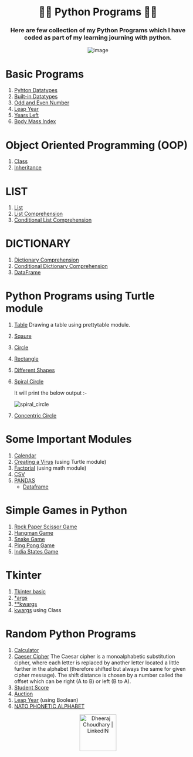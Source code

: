 <div align="center">
   
# 👨‍💻 Python Programs 👨‍💻 
### Here are few collection of my **Python Programs** which I have coded as part of my learning journing with python.

![image](https://user-images.githubusercontent.com/88716270/197342817-90025acc-f343-4830-a5d5-a0ac6935331d.png)
   
</div>

# Basic Programs
1. [Pyhton Datatypes](Programs/datatypes.py)
2. [Built-in Datatypes](Programs/function.py)
3. [Odd and Even Number](Programs/odd_or_even.py)
4. [Leap Year](Programs/leap_year.py)
5. [Years Left](Programs/Life_in_days_weeks_months.py)
6. [Body Mass Index](Programs/Body_Mass_Index(BMI).py)

# Object Oriented Programming (OOP)
1. [Class](OOP/classdefination.py)
2. [Inheritance](OOP/inheritance.py)

# LIST
1. [List](list/1.list.py)
2. [List Comprehension](list/2.list_comprehension.py)
3. [Conditional List Comprehension](list/3.conditional_list_comprehension.py)

# DICTIONARY
1. [Dictionary Comprehension](Dictionary/1.dict_comprehension.py)
2. [Conditional Dictionary Comprehension](Dictionary/2.conditional_dict_comprehension.py)
3. [DataFrame](Dictionary/3.dataframe.py)

# Python Programs using Turtle module
1. [Table](Turtle/Table.py) Drawing a table using prettytable module.
2. [Sqaure](Turtle/Square.py)
3. [Circle](Turtle/Circle.py)
4. [Rectangle](Turtle/rectangle.py)
5. [Different Shapes](Turtle/differentshapes.py)
6. [Spiral Circle](Turtle/spiral_circle.py)

   It will print the below output :-

     ![spiral_circle](https://user-images.githubusercontent.com/105218699/167845824-1c2b24a9-d533-4363-ad65-91d8dd7c1fa6.png)

7. [Concentric Circle](Turtle/concentric_circle.py)

# Some Important Modules
1. [Calendar](Modules/calendar.py)
2. [Creating a Virus](Modules/virus.py) (using Turtle module)
3. [Factorial](Modules/math_module.py) (using math module)
4. [CSV](Modules/csv)
5. [PANDAS](Modules/pandas)
   - [Dataframe](Modules/pandas/dataframe.py)

# Simple Games in Python
1. [Rock Paper Scissor Game](Simple_Game/rock_paper_scissor.py)
2. [Hangman Game](Simple_Game/hangman.py)
3. [Snake Game](Simple_Game/snakegame)
4. [Ping Pong Game](Simple_Game/pingponggame)
5. [India States Game](Simple_Game/India_states_game)

# Tkinter
1. [Tkinter basic](Tkinter/Tkinter_basic.py)
2. [*args](Tkinter/args.py)
3. [**kwargs](Tkinter/kwargs.py)
4. [kwargs](Tkinter/kwargs_class.py)  using Class

# Random Python Programs
1. [Calculator](Programs/calculator.py)
2. [Caeser Cipher](Programs/caeser_cipher.py) The Caesar cipher is a monoalphabetic substitution cipher, where each letter is replaced by another letter located a little further in the alphabet (therefore shifted but always the same for given cipher message). The shift distance is chosen by a number called the offset which can be right (A to B) or left (B to A).
3. [Student Score](Programs/student_score.py)
4. [Auction](Programs/auction.py)
5. [Leap Year](Programs/leap_year(bool).py) (using Boolean)
6. [NATO PHONETIC ALPHABET](Programs/nato_phonetic_alphabet/main.py)




<div align="center">

<a href="http://www.linkedin.com/in/biresashis-das-b13503229" target="_blank">
  <img height="100" alt="Dheeraj Choudhary | LinkedIN"  src="https://user-images.githubusercontent.com/60597290/152035581-a7c6c0c3-65c3-4160-89c0-e90ddc1e8d4e.png"/>
</a> 
   
</div>
